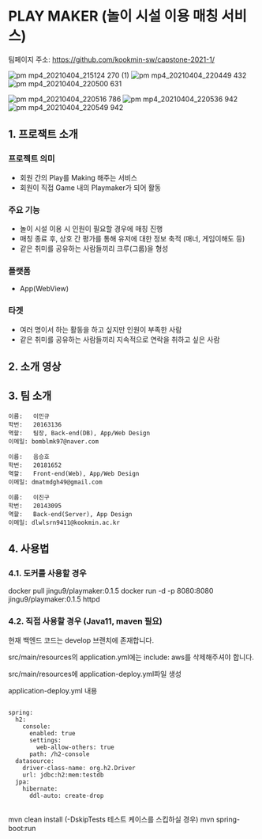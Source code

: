# PLAY MAKER (놀이 시설 이용 매칭 서비스)

팀페이지 주소: https://github.com/kookmin-sw/capstone-2021-1/

![pm mp4_20210404_215124 270 (1)](https://user-images.githubusercontent.com/28519975/113509620-96ef6500-9591-11eb-9232-84860fafe30f.png)
![pm mp4_20210404_220449 432](https://user-images.githubusercontent.com/28519975/113509709-15e49d80-9592-11eb-9ffd-246f39e4edba.png)
![pm mp4_20210404_220500 631](https://user-images.githubusercontent.com/28519975/113509713-18df8e00-9592-11eb-8148-6fd026bef244.png)

![pm mp4_20210404_220516 786](https://user-images.githubusercontent.com/28519975/113509715-1b41e800-9592-11eb-98f2-7ef8fe243b37.png)
![pm mp4_20210404_220536 942](https://user-images.githubusercontent.com/28519975/113509719-1d0bab80-9592-11eb-8ca1-9099cda94152.png)
![pm mp4_20210404_220549 942](https://user-images.githubusercontent.com/28519975/113509725-1ed56f00-9592-11eb-83c2-bf72e1d9e561.png)



## 1. 프로잭트 소개

### 프로젝트 의미

* 회원 간의 Play를 Making 해주는 서비스
* 회원이 직접 Game 내의 Playmaker가 되어 활동
            
### 주요 기능

* 놀이 시설 이용 시 인원이 필요할 경우에 매칭 진행
* 매칭 종료 후, 상호 간 평가를 통해 유저에 대한 정보 축적 (매너, 게임이해도 등)
* 같은 취미를 공유하는 사람들끼리 크루(그룹)을 형성

### 플랫폼

* App(WebView)

### 타겟

* 여러 명이서 하는 활동을 하고 싶지만 인원이 부족한 사람
* 같은 취미를 공유하는 사람들끼리 지속적으로 연락을 취하고 싶은 사람



## 2. 소개 영상



## 3. 팀 소개
~~~~~~~~~~
이름:   이민규
학번:   20163136
역할:   팀장, Back-end(DB), App/Web Design
이메일: bomblmk97@naver.com
~~~~~~~~~~
~~~~~~~~~~
이름:   음승호
학번:   20181652
역할:   Front-end(Web), App/Web Design
이메일: dmatmdgh49@gmail.com
~~~~~~~~~~
~~~~~~~~~~
이름:   이진구
학번:   20143095
역할:   Back-end(Server), App Design
이메일: dlwlsrn9411@kookmin.ac.kr
~~~~~~~~~~



## 4. 사용법

### 4.1. 도커를 사용할 경우

 docker pull jingu9/playmaker:0.1.5 
 docker run -d -p 8080:8080 jingu9/playmaker:0.1.5 httpd


### 4.2. 직접 사용할 경우 (Java11, maven 필요)

현재 백엔드 코드는 develop 브랜치에 존재합니다.

src/main/resources의 application.yml에는 include: aws를 삭제해주셔야 합니다.

src/main/resources에 application-deploy.yml파일 생성

application-deploy.yml 내용

<pre>
<code>
spring:
  h2:
    console:
      enabled: true
      settings:
        web-allow-others: true
      path: /h2-console
  datasource:
    driver-class-name: org.h2.Driver
    url: jdbc:h2:mem:testdb
  jpa:
    hibernate:
      ddl-auto: create-drop
</code>
</pre>

mvn clean install (-DskipTests 테스트 케이스를 스킵하실 경우)
mvn spring-boot:run
